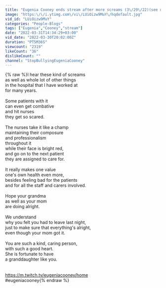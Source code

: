 ```yaml
---
title: "Eugenia Cooney ends stream after more screams (3\/29\/22)(see description)"
image: "https:\/\/i.ytimg.com\/vi\/LUiOizw9MuY\/hqdefault.jpg"
vid_id: "LUiOizw9MuY"
categories: "People-Blogs"
tags: ["Eugenia","Cooney","stream"]
date: "2022-03-31T14:34:29+03:00"
vid_date: "2022-03-30T20:02:00Z"
duration: "PT5M36S"
viewcount: "2319"
likeCount: "36"
dislikeCount: ""
channel: "StopBullyingEugeniaCooney"
---
```

{% raw %}I hear these kind of screams<br />as well as whole lot of other things <br />in the hospital that I have worked at<br />for many years.<br /><br />Some patients with it<br />can even get combative<br />and hit nurses<br />they get so scared.<br /><br />The nurses take it like a champ<br />maintaining their composure<br /> and professionalism <br />throughout it<br />while their face is bright red,<br />and go on to the next patient<br />they are assigned to care for.<br /><br />It really makes one value <br />one's own health even more,<br />besides feeling bad for the patients<br />and for all the staff and carers involved.<br /><br />Hope your grandma<br />as well as your mom <br />are doing alright.<br /><br />We understand <br />why you felt you had to leave last night,<br />just to make sure that everything's alright,<br />even though your mom got it.<br /><br />You are such a kind, caring person,<br />with such a good heart.<br />She is fortunate to have<br />a granddaughter like you.<br /><br /><br /><a rel="nofollow" target="blank" href="https://m.twitch.tv/eugeniacooney/home">https://m.twitch.tv/eugeniacooney/home</a><br />#eugeniacooney{% endraw %}
